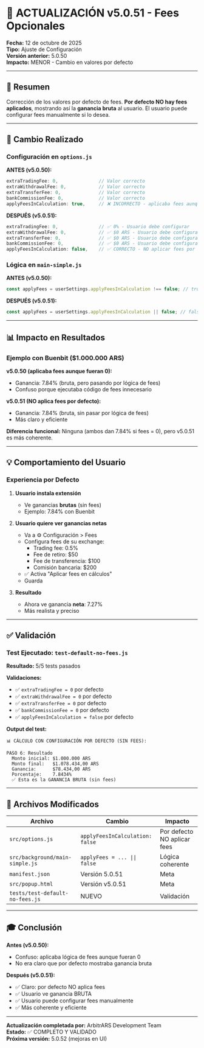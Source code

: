 # 🔧 ACTUALIZACIÓN v5.0.51 - Fees Opcionales

**Fecha:** 12 de octubre de 2025  
**Tipo:** Ajuste de Configuración  
**Versión anterior:** 5.0.50  
**Impacto:** MENOR - Cambio en valores por defecto

---

## 🎯 Resumen

Corrección de los valores por defecto de fees. **Por defecto NO hay fees aplicados**, mostrando así la **ganancia bruta** al usuario. El usuario puede configurar fees manualmente si lo desea.

---

## 🔄 Cambio Realizado

### Configuración en `options.js`

**ANTES (v5.0.50):**
```javascript
extraTradingFee: 0,               // Valor correcto
extraWithdrawalFee: 0,            // Valor correcto
extraTransferFee: 0,              // Valor correcto
bankCommissionFee: 0,             // Valor correcto
applyFeesInCalculation: true,     // ❌ INCORRECTO - aplicaba fees aunque fueran 0
```

**DESPUÉS (v5.0.51):**
```javascript
extraTradingFee: 0,               // ✅ 0% - Usuario debe configurar
extraWithdrawalFee: 0,            // ✅ $0 ARS - Usuario debe configurar
extraTransferFee: 0,              // ✅ $0 ARS - Usuario debe configurar
bankCommissionFee: 0,             // ✅ $0 ARS - Usuario debe configurar
applyFeesInCalculation: false,    // ✅ CORRECTO - NO aplicar fees por defecto
```

### Lógica en `main-simple.js`

**ANTES (v5.0.50):**
```javascript
const applyFees = userSettings.applyFeesInCalculation !== false; // true por defecto
```

**DESPUÉS (v5.0.51):**
```javascript
const applyFees = userSettings.applyFeesInCalculation || false; // false por defecto
```

---

## 📊 Impacto en Resultados

### Ejemplo con Buenbit ($1.000.000 ARS)

**v5.0.50 (aplicaba fees aunque fueran 0):**
- Ganancia: 7.84% (bruta, pero pasando por lógica de fees)
- Confuso porque ejecutaba código de fees innecesario

**v5.0.51 (NO aplica fees por defecto):**
- Ganancia: 7.84% (bruta, sin pasar por lógica de fees)
- Más claro y eficiente

**Diferencia funcional:** Ninguna (ambos dan 7.84% si fees = 0), pero v5.0.51 es más coherente.

---

## 💡 Comportamiento del Usuario

### Experiencia por Defecto

1. **Usuario instala extensión**
   - Ve ganancias **brutas** (sin fees)
   - Ejemplo: 7.84% con Buenbit

2. **Usuario quiere ver ganancias netas**
   - Va a ⚙️ Configuración > Fees
   - Configura fees de su exchange:
     - Trading fee: 0.5%
     - Fee de retiro: $50
     - Fee de transferencia: $100
     - Comisión bancaria: $200
   - ✅ Activa "Aplicar fees en cálculos"
   - Guarda

3. **Resultado**
   - Ahora ve ganancia **neta**: 7.27%
   - Más realista y preciso

---

## ✅ Validación

### Test Ejecutado: `test-default-no-fees.js`

**Resultado:** 5/5 tests pasados

**Validaciones:**
- ✅ `extraTradingFee = 0` por defecto
- ✅ `extraWithdrawalFee = 0` por defecto
- ✅ `extraTransferFee = 0` por defecto
- ✅ `bankCommissionFee = 0` por defecto
- ✅ `applyFeesInCalculation = false` por defecto

**Output del test:**
```
📊 CÁLCULO CON CONFIGURACIÓN POR DEFECTO (SIN FEES):

PASO 6: Resultado
  Monto inicial: $1.000.000 ARS
  Monto final:   $1.078.434,00 ARS
  Ganancia:      $78.434,00 ARS
  Porcentaje:    7.8434%
  ✅ Esta es la GANANCIA BRUTA (sin fees)
```

---

## 📝 Archivos Modificados

| Archivo | Cambio | Impacto |
|---------|--------|---------|
| `src/options.js` | `applyFeesInCalculation: false` | Por defecto NO aplicar fees |
| `src/background/main-simple.js` | `applyFees = ... \|\| false` | Lógica coherente |
| `manifest.json` | Versión 5.0.51 | Meta |
| `src/popup.html` | Versión v5.0.51 | Meta |
| `tests/test-default-no-fees.js` | NUEVO | Validación |

---

## 🎓 Conclusión

**Antes (v5.0.50):**
- Confuso: aplicaba lógica de fees aunque fueran 0
- No era claro que por defecto mostraba ganancia bruta

**Después (v5.0.51):**
- ✅ Claro: por defecto NO aplica fees
- ✅ Usuario ve ganancia BRUTA
- ✅ Usuario puede configurar fees manualmente
- ✅ Más coherente y eficiente

---

**Actualización completada por:** ArbitrARS Development Team  
**Estado:** ✅ COMPLETO Y VALIDADO  
**Próxima versión:** 5.0.52 (mejoras en UI)
